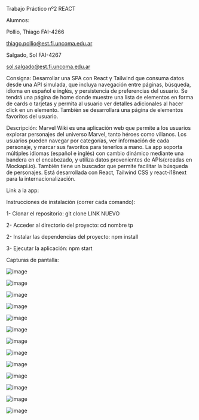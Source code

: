 Trabajo Práctico nº2 REACT

Alumnos:

Pollio, Thiago FAI-4266

thiago.pollio@est.fi.uncoma.edu.ar

Salgado, Sol FAI-4267

sol.salgado@est.fi.uncoma.edu.ar

Consigna:
Desarrollar una SPA con React y Tailwind que consuma datos desde una API simulada, que 
incluya navegación entre páginas, búsqueda, idioma en español e inglés, y persistencia de 
preferencias del usuario. Se tendrá una página de home donde muestre una lista de 
elementos en forma de cards o tarjetas y permita al usuario ver detalles adicionales al hacer 
click en un elemento. También se desarrollará una página de elementos favoritos del 
usuario.

Descripción:
Marvel Wiki es una aplicación web que permite a los usuarios explorar personajes del universo Marvel, tanto héroes como villanos. Los usuarios pueden navegar por categorías, ver información de cada personaje, y marcar sus favoritos para tenerlos a mano. La app soporta múltiples idiomas (español e inglés) con cambio dinámico mediante una bandera en el encabezado, y utiliza datos provenientes de APIs(creadas en Mockapi.io). También tiene un buscador que permite facilitar la búsqueda de personajes. Está desarrollada con React, Tailwind CSS y react-i18next para la internacionalización.

Link a la app: 

Instrucciones de instalación (correr cada comando):

1- Clonar el repositorio: git clone LINK NUEVO

2- Acceder al directorio del proyecto: cd nombre tp

2- Instalar las dependencias del proyecto: npm install

3- Ejecutar la aplicación: npm start

Capturas de pantalla:

![image](https://github.com/user-attachments/assets/04b7857c-c7d4-48a0-9837-a4301829983a)

![image](https://github.com/user-attachments/assets/4adf3867-46f7-4e77-8286-4548fbdd8777)

![image](https://github.com/user-attachments/assets/547f9009-cef3-4796-a0d3-c333995fa6eb)

![image](https://github.com/user-attachments/assets/8b24e147-c93a-4b28-89f9-4d427f6e6596)

![image](https://github.com/user-attachments/assets/ce3a3bff-2ff6-49e2-a30f-f2ab53b68fa7)

![image](https://github.com/user-attachments/assets/1574307d-bb0a-431b-a72a-d05385397417)

![image](https://github.com/user-attachments/assets/7ddfc276-0fe0-45c3-86ed-ddf22a2d2b4d)

![image](https://github.com/user-attachments/assets/91b1a932-2b59-4d0c-a7f1-dde677a2e5e0)

![image](https://github.com/user-attachments/assets/8821d0d4-4551-4fa0-90a0-e18ab6b2d5f2)

![image](https://github.com/user-attachments/assets/14f17898-be97-4d6c-92a7-adac238ca696)

![image](https://github.com/user-attachments/assets/f3fbb129-5909-4474-9d4d-9866a3a7c55a)

![image](https://github.com/user-attachments/assets/13f98d7f-3ec4-4b7c-b5ef-80d19498cb64)

![image](https://github.com/user-attachments/assets/7e322be3-acbe-4d67-b4f1-f70f8e1c3d34)
